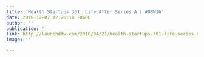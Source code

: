 ```yaml
---
title: 'Health Startups 301: Life After Series A | #DSW16'
date: 2018-12-07 12:26:14 -0600
author: ''
publication: ''
link: http://launchdfw.com/2016/04/21/health-startups-301-life-series-dsw16/
image: ''

---
```


